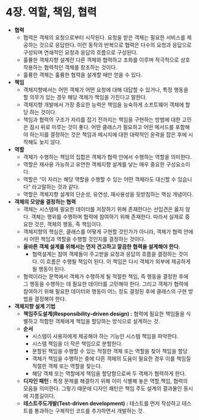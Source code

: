 # 4장. 역할, 책임, 협력

- **협력**
  - 협력은 객체의 요청으로부터 시작된다. 요청을 받은 객체는 필요한 서비스를 제공하는 것으로 응답한다. 이런 동작의 반복으로 협력은 다수의 요청과 응답으로 구성되며 연쇄적인 요청과 응답의 흐름으로 구성된다.
  - 훌륭한 객체지향 설계란 다른 객체와 협력하고 조화를 이루며 적극적으로 상호작용하는 협력적인 객체를 창조하는 것이다.
  - 훌륭한 객체는 훌륭한 협력을 설계할 때만 얻을 수 있다.
- **책임**
  - 객체지향에서는 어떤 객체가 어떤 요청에 대해 대답할 수 있거나, 특정 행동을 할 의무가 있는 경우 해당 객체가 책임을 가진다고 말한다.
  - 객체지향 개발에서 가장 중요한 능력은 책임을 능숙하게 소프트웨어 객체에 할당 하는 것이다.
  - 책임과 협력의 구조가 자리를 잡기 전까지는 책임을 구현하는 방법에 대한 고민은 잠시 뒤로 미루는 것이 좋다. 어떤 클래스가 필요하고 어떤 메서드를 포함해야 하는지를 결정하는 것은 책임과 메시지에 대한 대략적인 윤곽을 잡은 후에 시작해도 늦지 않다.
- **역할**
  - 객체가 수행하는 책임의 집합은 객체가 협력 안에서 수행하는 역할을 의미한다.
  - 역할은 재사용 가능하고 유연한 객체지향 설계를 낳는 매우 중요한 구성요소이다.
  - 역할은 “이 자리는 해당 역할을 수행할 수 있는 어떤 객체라도 대신할 수 있습니다” 라고말하는 것과 같다.
  - 역할은 객체지향 설계의 단순성, 유연성, 재사용성을 뒷받침하는 핵심 개념이다.
- **객체의 모양을 결정하는 협력**
  - 객체는 시스템에 필요한 데이터를 저장하기 위해 존재한다는 선입견은 옳지 않다. 객체는 행위를 수행하며 협력에 참여하기 위해 존재한다. 따라서 실제로 중요한 것은, 객체의 행동, 즉 책임이다.
  - 객체지향의 핵심은, 클래스를 어떻게 구현할 것인가가 아니라, 객체가 협력 안에서 어떤 책임과 역할을 수행할 것인지를 결정하는 것이다.
  - **올바른 객체 설계를 위해서는 먼저 견고하고 깔끔한 협력을 설계해야 한다.**
    - 협력설계는 참여 객체들이 주고받을 요청과 응답의 흐름을 결정하는 것이다. 이 흐름은 수행될 책임이 된다. 이 책임은 다시 객체가 외부에 제공하게 될 행동이 된다.
  - 협력이라는 문맥에서 객체가 수행하게 될 적절한 책임, 즉 행동을 결정한 후에 그 행동을 수행하는 데 필요한 데이터를 고민해야 한다. 그리고 객체가 협력에 참여하기 위해 필요한 데이터와 행동이 어느 정도 결정된 후에 클래스의 구현 방법을 결정해야 한다.
- **객체지향 설계 기법**
  - **책임주도설계(Responsibility-driven design) :** 협력에 필요한 책임들을 식별하고 적합한 객체에게 책임을 할당하는 방식으로 설계하는 것.
  - **순서**
    - 시스템이 사용자에게 제공해야 하는 기능인 시스템 책임을 파악한다.
    - 시스템 책임을 더 작은 책임으로 분할한다.
    - 분할된 책임을 수행할 수 있는 적절한 객체 또는 역할을 찾아 책임을 할당
    - 객체가 책임을 수행하는 중에 다른 객체의 도움이 필요한 경우 이를 책임질 적절한 객체 또는 역할을 찾는다.
    - 해당 객체 또는 역할에게 책임을 할당함으로써 두 객체가 협력하게 한다.
  - **디자인 패턴 :** 특정 문제를 해결하기 위해 이미 식별해 놓은 역할,책임, 협력의 모음을 의미한다. 그렇기 때문에 디자인 패턴은 책임 주도 설계의 결과물인 동시에 지름길이다.
  - **테스트주도개발(Test-driven development) :** 테스트를 먼저 작성하고 테스트를 통과하는 구체적인 코드를 추가하면서 개발하는 것.
